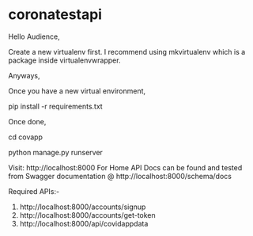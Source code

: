 # coronatestapi

Hello Audience,

Create a new virtualenv first. I recommend using mkvirtualenv which is a package inside virtualenvwrapper.

Anyways,

Once you have a new virtual environment, 

pip install -r requirements.txt

Once done,

cd covapp

python manage.py runserver

Visit: http://localhost:8000 For Home
API Docs can be found and tested from Swagger documentation @ http://localhost:8000/schema/docs

Required APIs:-

1. http://localhost:8000/accounts/signup
2. http://localhost:8000/accounts/get-token
3. http://localhost:8000/api/covidappdata
